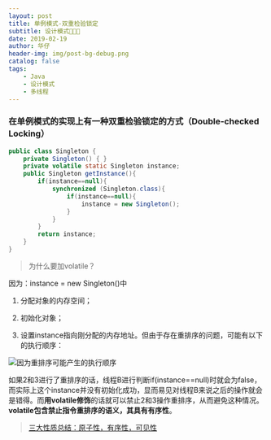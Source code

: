```yaml
---
layout: post
title: 单例模式-双重检验锁定
subtitle: 设计模式🙈🙊🙉
date: 2019-02-19
author: 华仔
header-img: img/post-bg-debug.png
catalog: false
tags:
    - Java
    - 设计模式
    - 多线程
---
```


###  在单例模式的实现上有一种双重检验锁定的方式（Double-checked Locking）

```java
public class Singleton {
    private Singleton() { }
    private volatile static Singleton instance;
    public Singleton getInstance(){
        if(instance==null){
            synchronized (Singleton.class){
                if(instance==null){
                    instance = new Singleton();
                }
            }
        }
        return instance;
    }
}
```

> 为什么要加volatile？

因为：instance = new Singleton()中
1. 分配对象的内存空间；

2. 初始化对象；

3. 设置instance指向刚分配的内存地址。但由于存在重排序的问题，可能有以下的执行顺序：

![因为重排序可能产生的执行顺序](http://blog-ipic.yananhuazai.cn/FiZusTpznru1SvoMY882G8z0w9XV "因为重排序可能产生的执行顺序")



如果2和3进行了重排序的话，线程B进行判断if(instance==null)时就会为false，而实际上这个instance并没有初始化成功，显而易见对线程B来说之后的操作就会是错得。而**用volatile修饰**的话就可以禁止2和3操作重排序，从而避免这种情况。**volatile包含禁止指令重排序的语义，其具有有序性**。



> [三大性质总结：原子性，有序性，可见性](https://www.jianshu.com/p/cf57726e77f2)